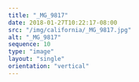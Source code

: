 ```yaml
---
title: "_MG_9817"
date: 2018-01-27T10:22:17-08:00
src: "/img/california/_MG_9817.jpg"
alt: "_MG_9817"
sequence: 10
type: "image"
layout: "single"
orientation: "vertical"
---
```

